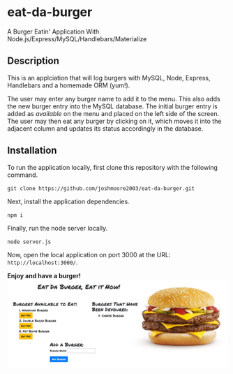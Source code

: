 # eat-da-burger
A Burger Eatin' Application With Node.js/Express/MySQL/Handlebars/Materialize

## Description

This is an applciation that will log burgers with MySQL, Node, Express, Handlebars and a homemade ORM (yum!).

The user may enter any burger name to add it to the menu. This also adds the new burger entry into the MySQL database. The initial burger entry is added as *available* on the menu and placed on the left side of the screen. The user may then eat any burger by clicking on it, which moves it into the adjacent column and updates its status accordingly in the database.

## Installation

To run the application locally, first clone this repository with the following command.

	git clone https://github.com/joshmoore2003/eat-da-burger.git

Next, install the application dependencies.

	npm i
	
Finally, run the node server locally.

	node server.js
	
Now, open the local application on port 3000 at the URL: `http://localhost:3000/`.

**Enjoy and have a burger!**
![burger photo](public/assets/img/eat-da-burger.JPG)